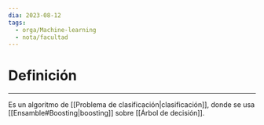 ```yaml
---
dia: 2023-08-12
tags:
  - orga/Machine-learning
  - nota/facultad
---
```

# Definición
---
Es un algoritmo de [[Problema de clasificación|clasificación]], donde se usa [[Ensamble#Boosting|boosting]] sobre [[Árbol de decisión]]. 